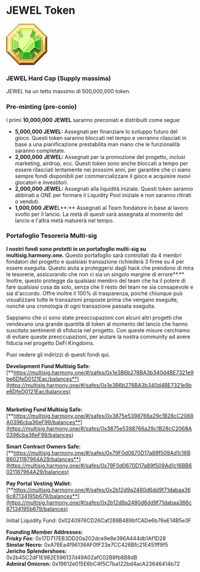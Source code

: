 # JEWEL Token

![JEWEL](<../../.gitbook/assets/image (5).png>)

### JEWEL Hard Cap (Supply massima)

JEWEL ha un tetto massimo di 500,000,000 token.

### Pre-minting (pre-conio)

I primi **10,000,000 JEWEL** saranno preconiati e distribuiti come segue:

* **5,000,000 JEWEL:** Assegnati per finanziare lo sviluppo futuro del gioco. Questi token saranno bloccati nel tempo e verranno rilasciati in base a una pianificazione prestabilita man mano che le funzionalità saranno completate.
* **2,000,000** **JEWEL:** Assegnati per la promozione del progetto, inclusi marketing, airdrop, ecc. Questi token sono anche bloccati a tempo per essere rilasciati lentamente nei prossimi anni, per garantire che ci siano sempre fondi disponibili per commercializzare il gioco e acquisire nuovi giocatori e investitori.
* **2,000,000 JEWEL:** Assegnati alla liquidità iniziale. Questi token saranno abbinati a ONE per formare il Liquidity Pool iniziale e non saranno ritirati o venduti.
* **1,000,000 JEWE**L\*\*:\*\* Assegnati al Team fondatore in base al lavoro svolto per il lancio. La metà di questi sarà assegnata al momento del lancio e l'altra metà maturerà nel tempo.

### Portafoglio Tesoreria Multi-sig

**I nostri fondi sono protetti in un portafoglio multi-sig su multisig.harmony.one.** Questo portafoglio sarà controllati da 4 membri fondatori del progetto e qualsiasi transazione richiederà 3 firme su 4 per essere eseguita. Questo aiuta a proteggersi dagli hack che prendono di mira le tesorerie, assicurando che non ci sia un singolo margine di errore\*\*.\*\* Inoltre, questo protegge da qualsiasi membro del team che ha il potere di fare qualsiasi cosa da solo, senza che il resto del team ne sia consapevole e sia d'accordo. Offre inoltre il 100% di trasparenza, poiché chiunque può visualizzare tutte le transazioni proposte prima che vengano eseguite, nonché una cronologia di ogni transazione passata eseguita.

Sappiamo che ci sono state preoccupazioni con alcuni altri progetti che vendevano una grande quantità di token al momento del lancio che hanno suscitato sentimenti di sfiducia nel progetto. Con queste misure cerchiamo di evitare queste preoccupazioni, per aiutare la nostra community ad avere fiducia nel progetto DeFi Kingdoms.

Puoi vedere gli indirizzi di questi fondi qui.

**Development Fund Multisig Safe:** [**https://multisig.harmony.one/#/safes/0x1e3B6b278BA3b340d4BE7321e9be6DfeD0121Eac/balances**](https://multisig.harmony.one/#/safes/0x1e3B6b278BA3b340d4BE7321e9be6DfeD0121Eac/balances)

\
**Marketing Fund Multisig Safe:**\
[**https://multisig.harmony.one/#/safes/0x3875e5398766a29c1B28cC2068A0396cba36eF99/balances**](https://multisig.harmony.one/#/safes/0x3875e5398766a29c1B28cC2068A0396cba36eF99/balances)

**Smart Contract Owners Safe:**\
[**https://multisig.harmony.one/#/safes/0x79F0d0670D17a89f509Ad1c16BB6021187964A29/balances**](https://multisig.harmony.one/#/safes/0x79F0d0670D17a89f509Ad1c16BB6021187964A29/balances)

**Pay Portal Vesting Wallet:** [**https://multisig.harmony.one/#/safes/0x2b12d9a2480d6dd9f71dabaa366c87134195b679/balances**](https://multisig.harmony.one/#/safes/0x2b12d9a2480d6dd9f71dabaa366c87134195b679/balances)

Initial Liquidity Fund: 0x0240976CD26Caf288B489bfCADe6b76eE14B5e3F

**Founding Member Addresses:**\
_**Frisky Fox:**_ 0x17D717EB3DD20a202dce9e8e396A444db1Af1D28\
**Sinstar Necro:** 0xA76Ea4f96136AF0fF23e7CC426Bfc21E451ff9f5\
**Jericho Splendershoes:** 0x2b45C2dF1E982E596137d49A02afC02B9fb8B8dB\
**Admiral Omicron:** 0x19612e015E6bC4f5C7ba122bd4acA23646414b72

####
